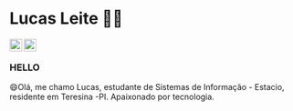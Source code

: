 

<!--
**leitecsleite/leitecsleite** is a ✨ _special_ ✨ repository because its `README.md` (this file) appears on your GitHub profile.

Here are some ideas to get you started:

- 🔭 I’m currently working on ...
- 🌱 I’m currently learning ...
- 👯 I’m looking to collaborate on ...
- 🤔 I’m looking for help with ...
- 💬 Ask me about ...
- 📫 How to reach me: ...
- 😄 Pronouns: ...
- ⚡ Fun fact: ...
-->
  # Lucas Leite :man_technologist: 
  
  <a target="_blank" href="https://www.linkedin.com/in/lucas-leite-56b2801b0/">
  <img align="left" alt="LinkdeIN" width="22px" src="https://cdn.jsdelivr.net/npm/simple-icons@v3/icons/linkedin.svg" />
  <a>
    
   <a target="_blank" href="https://api.whatsapp.com/send?phone=5531993988990">
   <img align="left" alt="Whatsapp" width="22px" src="https://cdn.jsdelivr.net/npm/simple-icons@v3/icons/whatsapp.svg" />
  </a>
  <br>

  
  ### HELLO 

 😄Olá, me chamo Lucas, estudante de Sistemas de Informação - Estacio, residente em Teresina -PI. 
 Apaixonado por tecnologia. 
